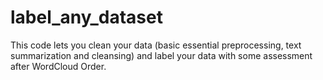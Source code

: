 # label_any_dataset
This code lets you clean your data (basic essential preprocessing, text summarization and cleansing) and label your data with some assessment after WordCloud Order.

